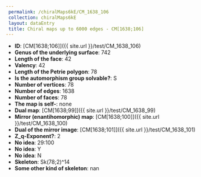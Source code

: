 ```yaml
--- 
 permalink: /chiralMaps6kE/CM_1638_106 
 collection: chiralMaps6kE
 layout: dataEntry
 title: Chiral maps up to 6000 edges - CM[1638;106]
---
```


- **ID**: [CM[1638;106]]({{ site.url }}/test/CM_1638_106)
- **Genus of the underlying surface**: 742
- **Length of the face**: 42
- **Valency**: 42
- **Length of the Petrie polygon**: 78
- **Is the automorphism group solvable?**: S
- **Number of vertices**: 78
- **Number of edges**: 1638
- **Number of faces**: 78
- **The map is self-**: none
- **Dual map**: [CM[1638;99]]({{ site.url }}/test/CM_1638_99)
- **Mirror (enantihomorphic) map**: [CM[1638;100]]({{ site.url }}/test/CM_1638_100)
- **Dual of the mirror image**: [CM[1638;101]]({{ site.url }}/test/CM_1638_101)
- **Z_q-Exponent?**: 2
- **No idea**:  29:100
- **No idea**: Y
- **No idea**: N
- **Skeleton**: Sk(78;2)^14
- **Some other kind of skeleton**: nan
